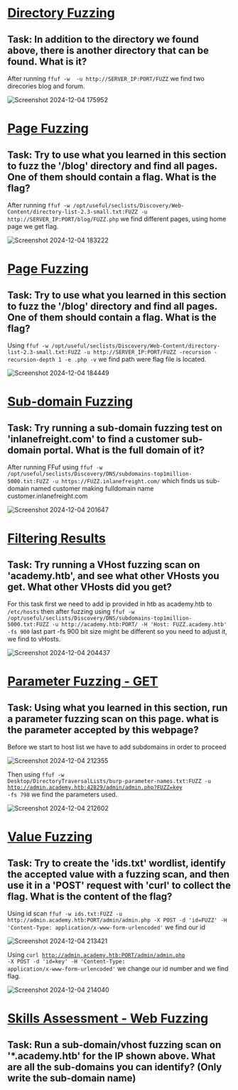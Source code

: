 <h1><ins>Directory Fuzzing</ins></h1>
<h2>Task: In addition to the directory we found above, there is another directory that can be found. What is it?</h2>
After running <code>ffuf -w <SNIP> -u http://SERVER_IP:PORT/FUZZ</code> we find two direcories blog and forum.

![Screenshot 2024-12-04 175952](https://github.com/user-attachments/assets/a5f4d801-9bcd-4e82-8566-b3d3b93b764c)

<h1><ins>Page Fuzzing</ins></h1>
<h2>Task: Try to use what you learned in this section to fuzz the '/blog' directory and find all pages. One of them should contain a flag. What is the flag?</h2>
After running <code>ffuf -w /opt/useful/seclists/Discovery/Web-Content/directory-list-2.3-small.txt:FUZZ -u http://SERVER_IP:PORT/blog/FUZZ.php</code> we find different pages, using home page we get flag.

![Screenshot 2024-12-04 183222](https://github.com/user-attachments/assets/785a74e3-ba99-4aa6-83df-c6beac33d193)

<h1><ins>Page Fuzzing</ins></h1>
<h2>Task: Try to use what you learned in this section to fuzz the '/blog' directory and find all pages. One of them should contain a flag. What is the flag?</h2>
Using <code>ffuf -w /opt/useful/seclists/Discovery/Web-Content/directory-list-2.3-small.txt:FUZZ -u http://SERVER_IP:PORT/FUZZ -recursion -recursion-depth 1 -e .php -v</code> we find path were flag file is located.

![Screenshot 2024-12-04 184449](https://github.com/user-attachments/assets/0a6a73b0-16af-475c-8de3-870b3208d985)

<h1><ins>Sub-domain Fuzzing</ins></h1>
<h2>Task: Try running a sub-domain fuzzing test on 'inlanefreight.com' to find a customer sub-domain portal. What is the full domain of it?</h2>
After running FFuf using <code>ffuf -w /opt/useful/seclists/Discovery/DNS/subdomains-top1million-5000.txt:FUZZ -u https://FUZZ.inlanefreight.com/</code> which finds us sub-domain named customer making fulldomain name customer.inlanefreight.com

![Screenshot 2024-12-04 201647](https://github.com/user-attachments/assets/bfba5a1f-b5cc-48ad-820c-4d13724e61a7)

<h1><ins>Filtering Results</ins></h1>
<h2>Task: Try running a VHost fuzzing scan on 'academy.htb', and see what other VHosts you get. What other VHosts did you get?</h2>
For this task first we need to add ip provided in htb as academy.htb to <code>/etc/hosts</code> then after fuzzing using <code>ffuf -w /opt/useful/seclists/Discovery/DNS/subdomains-top1million-5000.txt:FUZZ -u http://academy.htb:PORT/ -H 'Host: FUZZ.academy.htb' -fs 900</code> last part -fs 900 bit size might be different so you need to adjust it, we find to vHosts.

![Screenshot 2024-12-04 204437](https://github.com/user-attachments/assets/8a440c2b-21ff-4b48-8995-58dd310d8e55)

<h1><ins>Parameter Fuzzing - GET</ins></h1>
<h2>Task: Using what you learned in this section, run a parameter fuzzing scan on this page. what is the parameter accepted by this webpage?</h2>
Before we start to host list we have to add subdomains in order to proceed

![Screenshot 2024-12-04 212355](https://github.com/user-attachments/assets/d905f161-6444-45c6-875d-f22bf7d718fd)

Then using <code>ffuf -w Desktop/DirectoryTraversalLists/burp-parameter-names.txt:FUZZ -u http://admin.academy.htb:42829/admin/admin.php?FUZZ=key -fs 798</code> we find the parameters used.

![Screenshot 2024-12-04 212602](https://github.com/user-attachments/assets/5d102376-5d0d-419f-958b-98f468259c2a)

<h1><ins>Value Fuzzing</ins></h1>
<h2>Task: Try to create the 'ids.txt' wordlist, identify the accepted value with a fuzzing scan, and then use it in a 'POST' request with 'curl' to collect the flag. What is the content of the flag?</h2>
Using id scan <code>ffuf -w ids.txt:FUZZ -u http://admin.academy.htb:PORT/admin/admin.php -X POST -d 'id=FUZZ' -H 'Content-Type: application/x-www-form-urlencoded'</code> we find our id 

![Screenshot 2024-12-04 213421](https://github.com/user-attachments/assets/b526f7b5-23f8-4971-88fc-c2ee3dcfc879)

Using <code>curl http://admin.academy.htb:PORT/admin/admin.php -X POST -d 'id=key' -H 'Content-Type: application/x-www-form-urlencoded'</code> we change our id number and we find flag.

![Screenshot 2024-12-04 214040](https://github.com/user-attachments/assets/089e982d-a731-418a-b3cd-f22f9bf691b1)

<h1><ins>Skills Assessment - Web Fuzzing</ins></h1>
<h2>Task: Run a sub-domain/vhost fuzzing scan on '*.academy.htb' for the IP shown above. What are all the sub-domains you can identify? (Only write the sub-domain name)</h2>
